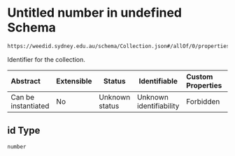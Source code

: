 # Untitled number in undefined Schema

```txt
https://weedid.sydney.edu.au/schema/Collection.json#/allOf/0/properties/id
```

Identifier for the collection.


| Abstract            | Extensible | Status         | Identifiable            | Custom Properties | Additional Properties | Access Restrictions | Defined In                                                                    |
| :------------------ | ---------- | -------------- | ----------------------- | :---------------- | --------------------- | ------------------- | ----------------------------------------------------------------------------- |
| Can be instantiated | No         | Unknown status | Unknown identifiability | Forbidden         | Allowed               | none                | [Collection.schema.json\*](out/Collection.schema.json "open original schema") |

## id Type

`number`
